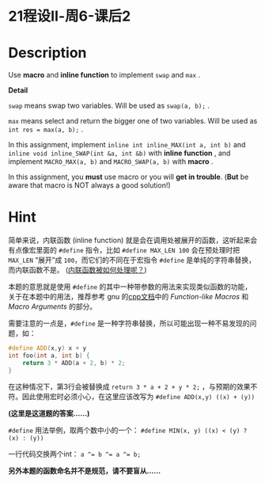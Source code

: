 # 21程设Ⅱ-周6-课后2

# Description

Use **macro** and **inline function** to implement `swap` and `max` .

**Detail**

`swap` means swap two variables. Will be used as `swap(a, b);` .

`max` means select and return the bigger one of two variables. Will be used as `int res = max(a, b);` .

In this assignment, implement `inline int inline_MAX(int a, int b)` and `inline void inline_SWAP(int &a, int &b)` with **inline function** , and implement `MACRO_MAX(a, b)` and `MACRO_SWAP(a, b)` with **macro** .

In this assignment, you **must** use macro or you will **get in trouble**. (**But** be aware that macro is NOT always a good solution!)

# Hint

简单来说，内联函数 (inline function) 就是会在调用处被展开的函数，这听起来会有点像宏里面的 `#define` 指令，比如 `#define MAX_LEN 100` 会在预处理时把 `MAX_LEN` “展开”成 `100`，而它们的不同在于宏指令 `#define` 是单纯的字符串替换，而内联函数不是。 ([内联函数被如何处理呢？](https://en.wikipedia.org/wiki/Inline_function))

本题的意思就是使用 `#define` 的其中一种带参数的用法来实现类似函数的功能，关于在本题中的用法，推荐参考 gnu 的[cpp文档](https://gcc.gnu.org/onlinedocs/cpp/Macros.html)中的 *Function-like Macros* 和 *Macro Arguments* 的部分。

需要注意的一点是，`#define` 是一种字符串替换，所以可能出现一种不易发现的问题，如：

```cpp
#define ADD(x,y) x + y
int foo(int a, int b) {
	return 3 * ADD(a + 2, b) * 2;
}
```

在这种情况下，第3行会被替换成 `return 3 * a + 2 + y * 2;` ，与预期的效果不符。因此使用宏时必须小心，在这里应该改写为 `#define ADD(x,y) ((x) + (y))`

**(这里是这道题的答案……)**

`#define` 用法举例，取两个数中小的一个： `#define MIN(x, y) ((x) < (y) ? (x) : (y))`

一行代码交换两个int： `a ^= b ^= a ^= b;`

**另外本题的函数命名并不是规范，请不要盲从……**

